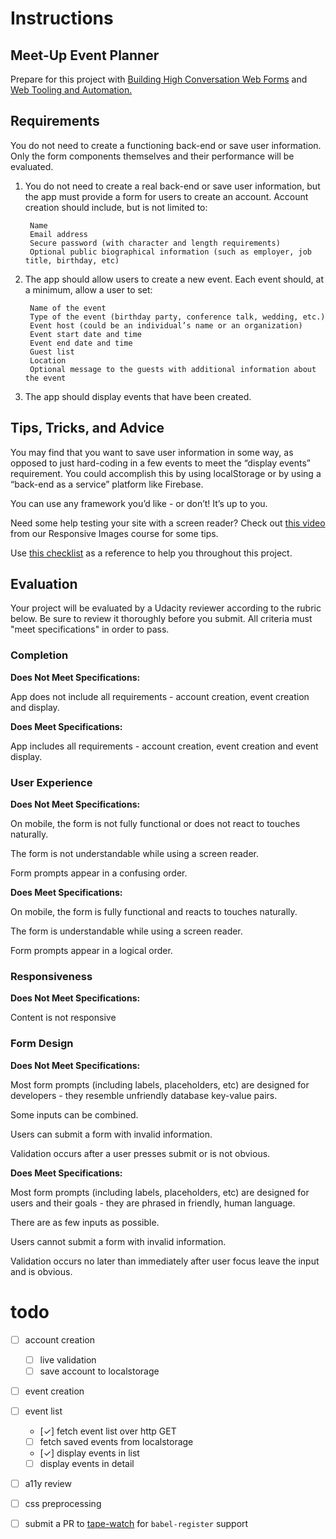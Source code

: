 # Instructions

## Meet-Up Event Planner

Prepare for this project with [Building High Conversation Web Forms](https://www.udacity.com/course/building-high-conversion-web-forms--ud890) and [Web Tooling and Automation.](https://www.udacity.com/course/web-tooling-automation--ud892)


## Requirements

You do not need to create a functioning back-end or save user information. Only the form components themselves and their performance will be evaluated.

1. You do not need to create a real back-end or save user information, but the app must provide a form for users to create an account. Account creation should include, but is not limited to:

        Name
        Email address
        Secure password (with character and length requirements)
        Optional public biographical information (such as employer, job title, birthday, etc)

2. The app should allow users to create a new event. Each event should, at a minimum, allow a user to set:

        Name of the event
        Type of the event (birthday party, conference talk, wedding, etc.)
        Event host (could be an individual’s name or an organization)
        Event start date and time
        Event end date and time
        Guest list
        Location
        Optional message to the guests with additional information about the event

3. The app should display events that have been created.


## Tips, Tricks, and Advice

You may find that you want to save user information in some way, as opposed to just hard-coding in a few events to meet the “display events” requirement. You could accomplish this by using localStorage or by using a “back-end as a service” platform like Firebase.

You can use any framework you’d like - or don’t! It’s up to you.

Need some help testing your site with a screen reader? Check out [this video](https://www.udacity.com/course/viewer#!/c-ud882/l-3574748851/m-3775718655) from our Responsive Images course for some tips.

Use [this checklist](http://labs.udacity.com/images/web-forms-checklist.pdf) as a reference to help you throughout this project.

## Evaluation

Your project will be evaluated by a Udacity reviewer according to the rubric below. Be sure to review it thoroughly before you submit. All criteria must "meet specifications" in order to pass.

### Completion
 
**Does Not Meet Specifications:**

App does not include all requirements - account creation, event creation and display.

**Does Meet Specifications:** 

App includes all requirements - account creation, event creation and event display.

### User Experience

**Does Not Meet Specifications:**

On mobile, the form is not fully functional or does not react to touches naturally.

The form is not understandable while using a screen reader.

Form prompts appear in a confusing order.
 
**Does Meet Specifications:**
 
On mobile, the form is fully functional and reacts to touches naturally.

The form is understandable while using a screen reader.

Form prompts appear in a logical order.


### Responsiveness

**Does Not Meet Specifications:**

Content is not responsive 


### Form Design

**Does Not Meet Specifications:**

Most form prompts (including labels, placeholders, etc) are designed for developers - they resemble unfriendly database key-value pairs.

Some inputs can be combined.

Users can submit a form with invalid information.

Validation occurs after a user presses submit or is not obvious.
 
**Does Meet Specifications:** 

Most form prompts (including labels, placeholders, etc) are designed for users and their goals - they are phrased in friendly, human language.

There are as few inputs as possible.

Users cannot submit a form with invalid information.

Validation occurs no later than immediately after user focus leave the input and is obvious.


# todo

- [ ] account creation
    - [ ] live validation
    - [ ] save account to localstorage
- [ ] event creation
- [ ] event list
    - [✓] fetch event list over http GET   
    - [ ] fetch saved events from localstorage    
    - [✓] display events in list
    - [ ] display events in detail
- [ ] a11y review

- [ ] css preprocessing
- [ ] submit a PR to [tape-watch](https://github.com/rstacruz/tape-watch) for `babel-register` support